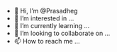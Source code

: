 - 👋 Hi, I’m @Prasadheg
- 👀 I’m interested in ...
- 🌱 I’m currently learning ...
- 💞️ I’m looking to collaborate on ...
- 📫 How to reach me ...

<!---
Prasadheg/Prasadheg is a ✨ special ✨ repository because its `README.md` (this file) appears on your GitHub profile.
You can click the Preview link to take a look at your changes.
--->
